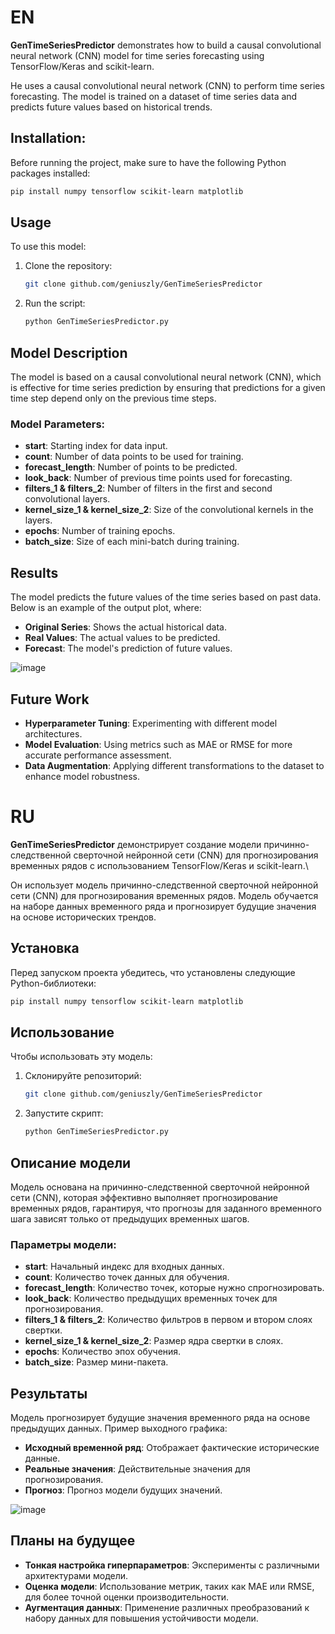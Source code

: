 
# EN
**GenTimeSeriesPredictor** demonstrates how to build a causal convolutional neural network (CNN) model for time series forecasting using TensorFlow/Keras and scikit-learn.

He uses a causal convolutional neural network (CNN) to perform time series forecasting. The model is trained on a dataset of time series data and predicts future values based on historical trends.

## Installation:
Before running the project, make sure to have the following Python packages installed:
```bash
pip install numpy tensorflow scikit-learn matplotlib
```

## Usage
To use this model:
1. Clone the repository:
   ```bash
   git clone github.com/geniuszly/GenTimeSeriesPredictor
   ```
2. Run the script:
   ```bash
   python GenTimeSeriesPredictor.py
   ```
## Model Description
The model is based on a causal convolutional neural network (CNN), which is effective for time series prediction by ensuring that predictions for a given time step depend only on the previous time steps.

### Model Parameters:
- **start**: Starting index for data input.
- **count**: Number of data points to be used for training.
- **forecast_length**: Number of points to be predicted.
- **look_back**: Number of previous time points used for forecasting.
- **filters_1 & filters_2**: Number of filters in the first and second convolutional layers.
- **kernel_size_1 & kernel_size_2**: Size of the convolutional kernels in the layers.
- **epochs**: Number of training epochs.
- **batch_size**: Size of each mini-batch during training.

## Results
The model predicts the future values of the time series based on past data. Below is an example of the output plot, where:
- **Original Series**: Shows the actual historical data.
- **Real Values**: The actual values to be predicted.
- **Forecast**: The model's prediction of future values.

![image](https://github.com/user-attachments/assets/224005d1-ba2f-44b7-b297-1d86f886ff91)


## Future Work
- **Hyperparameter Tuning**: Experimenting with different model architectures.
- **Model Evaluation**: Using metrics such as MAE or RMSE for more accurate performance assessment.
- **Data Augmentation**: Applying different transformations to the dataset to enhance model robustness.

# RU
**GenTimeSeriesPredictor** демонстрирует создание модели причинно-следственной сверточной нейронной сети (CNN) для прогнозирования временных рядов с использованием TensorFlow/Keras и scikit-learn.\

Он использует модель причинно-следственной сверточной нейронной сети (CNN) для прогнозирования временных рядов. Модель обучается на наборе данных временного ряда и прогнозирует будущие значения на основе исторических трендов.

## Установка
Перед запуском проекта убедитесь, что установлены следующие Python-библиотеки:
```bash
pip install numpy tensorflow scikit-learn matplotlib
```

## Использование
Чтобы использовать эту модель:
1. Склонируйте репозиторий:
   ```bash
   git clone github.com/geniuszly/GenTimeSeriesPredictor
   ```
2. Запустите скрипт:
   ```bash
   python GenTimeSeriesPredictor.py
   ```

## Описание модели
Модель основана на причинно-следственной сверточной нейронной сети (CNN), которая эффективно выполняет прогнозирование временных рядов, гарантируя, что прогнозы для заданного временного шага зависят только от предыдущих временных шагов.

### Параметры модели:
- **start**: Начальный индекс для входных данных.
- **count**: Количество точек данных для обучения.
- **forecast_length**: Количество точек, которые нужно спрогнозировать.
- **look_back**: Количество предыдущих временных точек для прогнозирования.
- **filters_1 & filters_2**: Количество фильтров в первом и втором слоях свертки.
- **kernel_size_1 & kernel_size_2**: Размер ядра свертки в слоях.
- **epochs**: Количество эпох обучения.
- **batch_size**: Размер мини-пакета.

## Результаты
Модель прогнозирует будущие значения временного ряда на основе предыдущих данных. Пример выходного графика:
- **Исходный временной ряд**: Отображает фактические исторические данные.
- **Реальные значения**: Действительные значения для прогнозирования.
- **Прогноз**: Прогноз модели будущих значений.

![image](https://github.com/user-attachments/assets/2df3c8f9-2df6-475d-a3fc-1b1249b64434)


## Планы на будущее
- **Тонкая настройка гиперпараметров**: Эксперименты с различными архитектурами модели.
- **Оценка модели**: Использование метрик, таких как MAE или RMSE, для более точной оценки производительности.
- **Аугментация данных**: Применение различных преобразований к набору данных для повышения устойчивости модели.
